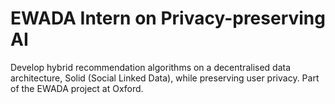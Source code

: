 # EWADA Intern on Privacy-preserving AI
Develop hybrid recommendation algorithms on a decentralised data architecture, Solid (Social Linked Data), while preserving user privacy. Part of the EWADA project at Oxford.
